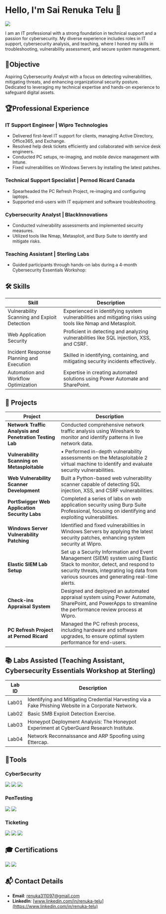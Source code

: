 # Hello, I'm Sai Renuka Telu 👋
<a href="https://linkedin.com"><img src="https://img.shields.io/badge/-LinkedIn-0072b1?&style=for-the-badge&logo=linkedin&logoColor=white" /></a>

I am an IT professional with a strong foundation in technical support and a passion for cybersecurity. My diverse experience includes roles in IT support, cybersecurity analysis, and teaching, where I honed my skills in troubleshooting, vulnerability assessment, and secure system management.

## 🌟Objective
Aspiring Cybersecurity Analyst with a focus on detecting vulnerabilities, mitigating threats, and enhancing organizational security posture. Dedicated to leveraging my technical expertise and hands-on experience to safeguard digital assets.

## 🏆Professional Experience
### IT Support Engineer | Wipro Technologies
- Delivered first-level IT support for clients, managing Active Directory, Office365, and Exchange.
- Resolved help desk tickets efficiently and collaborated with service desk engineers.
- Conducted PC setups, re-imaging, and mobile device management with Intune.
- Fixed vulnerabilities on Windows Servers by installing the latest patches.

### Technical Support Specialist | Pernod Ricard Canada
- Spearheaded the PC Refresh Project, re-imaging and configuring laptops.
- Supported end-users with IT equipment and software troubleshooting.

### Cybersecurity Analyst | BlackInnovations
- Conducted vulnerability assessments and implemented security measures.
- Utilized tools like Nmap, Metasploit, and Burp Suite to identify and mitigate risks.

### Teaching Assistant | Sterling Labs
- Guided participants through hands-on labs during a 4-month Cybersecurity Essentials Workshop:


## 🛠️ Skills
| Skill                                         | Description                                       |
|-----------------------------------------------|-------------------------------------------------|
| Vulnerability Scanning and Exploit Detection  | Experienced in identifying system vulnerabilities and mitigating risks using tools like Nmap and Metasploit. |
| Web Application Security                      | Proficient in detecting and analyzing vulnerabilities like SQL injection, XSS, and CSRF. |
| Incident Response Planning and Execution      | Skilled in identifying, containing, and mitigating security incidents effectively. |
| Automation and Workflow Optimization          | Expertise in creating automated solutions using Power Automate and SharePoint. |

## 🚀 Projects
| Project                                          | Description                                                                 |
|--------------------------------------------------|-----------------------------------------------------------------------------|
| **Network Traffic Analysis and Penetration Testing Lab** | Conducted comprehensive network traffic analysis using Wireshark to monitor and identify patterns in live network data. |
| **Vulnerability Scanning on Metasploitable**        | •	Performed in-depth vulnerability assessments on the Metasploitable 2 virtual machine to identify and evaluate security vulnerabilities. |
| **Web Vulnerability Scanner Development**        | Built a Python-based web vulnerability scanner capable of detecting SQL injection, XSS, and CSRF vulnerabilities. |
| **PortSwigger Web Application Security Labs**    | Completed a series of labs on web application security using Burp Suite Professional, focusing on identifying and exploiting vulnerabilities. |
| **Windows Server Vulnerability Patching**        | Identified and fixed vulnerabilities in Windows Servers by applying the latest security patches, enhancing system security at Wipro. |
| **Elastic SIEM Lab Setup**                       | Set up a Security Information and Event Management (SIEM) system using Elastic Stack to monitor, detect, and respond to security threats, integrating log data from various sources and generating real-time alerts. |security at Wipro. |
| **Check-ins Appraisal System**                   | Designed and deployed an automated appraisal system using Power Automate, SharePoint, and PowerApps to streamline the performance review process at Wipro. |
| **PC Refresh Project at Pernod Ricard**          | Managed the PC refresh process, including hardware and software upgrades, to ensure optimal system performance for end-users. |


## 📚 Labs Assisted (Teaching Assistant, Cybersecurity Essentials Workshop at Sterling)
| Lab ID                                         | Description                                     |
|-----------------------------------------------|-------------------------------------------------|
| Lab01                                         | Identifying and Mitigating Credential Harvesting via a Fake Phishing Website in a Corporate Network. |
| Lab02                                         | Basic SMB Exploit Detection Exercise.          |
| Lab03                                         | Honeypot Deployment Analysis: The Honeypot Experiment at CyberGuard Research Institute. |
| Lab04                                         | Network Reconnaissance and ARP Spoofing using Ettercap. |

## 🔧Tools  
### CyberSecurity
<div>
    <img src="https://img.shields.io/badge/-NMAP-009639?&style=for-the-badge&logo=Nmap&logoColor=white" />
    <img src="https://img.shields.io/badge/-Burp_Suite-FF0000?&style=for-the-badge&logo=BurpSuite&logoColor=white" />
    <img src="https://img.shields.io/badge/-Kali_Linux-557C8E?&style=for-the-badge&logo=KaliLinux&logoColor=white" />
</div>

### PenTesting
<div>
    <img src="https://img.shields.io/badge/-Metasploit-FFFF00?&style=for-the-badge&logo=Metasploit&logoColor=black" />
    <img src="https://img.shields.io/badge/-John_the_Ripper-FF6600?&style=for-the-badge&logo=JohnTheRipper&logoColor=white" />
</div>


### Ticketing  
<div>
    <img src="https://img.shields.io/badge/-Salesforce-00A1E4?&style=for-the-badge&logo=Salesforce&logoColor=white" />
    <img src="https://img.shields.io/badge/-Remedy-0045BB?&style=for-the-badge&logo=Remedy&logoColor=white" />
    <img src="https://img.shields.io/badge/-ServiceNow-3E82A0?&style=for-the-badge&logo=ServiceNow&logoColor=white" />
</div>

## 🎓 Certifications
<div>
<img src="https://img.shields.io/badge/-CEH-FF0000?&style=for-the-badge&logo=EC-Council&logoColor=white" />
<img src="https://img.shields.io/badge/-Security%2B-007ACC?&style=for-the-badge&logo=CompTIA&logoColor=white" />
</div>

## 📬 Contact Details
- **Email**: [renuka311097@gmail.com](mailto:renuka311097@gmail.com)
- **LinkedIn**: [www.linkedin.com/in/renuka-telu](https://www.linkedin.com/in/renuka-telu)

